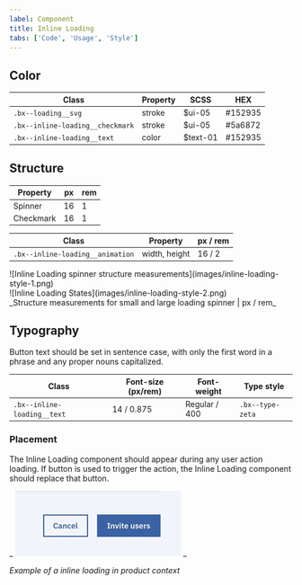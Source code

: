 ```yaml
---
label: Component
title: Inline Loading
tabs: ['Code', 'Usage', 'Style']
---
```


## Color

| Class                           | Property   |SCSS        | HEX     |
|---------------------------------|------------|------------|---------|
| `.bx--loading__svg`             | stroke     | $ui-05     | #152935 |
| `.bx--inline-loading__checkmark`| stroke     | $ui-05     | #5a6872 |
| `.bx--inline-loading__text`     | color      | $text-01   | #152935 |

## Structure

| Property             | px | rem  |
|----------------------|----|------|
| Spinner        | 16 | 1    |
| Checkmark      | 16 | 1 |

| Class                           | Property     |px / rem    |
|---------------------------------|--------------|------------|
| `.bx--inline-loading__animation`| width, height| 16 / 2     |

<div data-insert-component="ImageGrid">
  <div>
    ![Inline Loading spinner structure measurements](images/inline-loading-style-1.png)
  </div>
  <div>
    ![Inline Loading States](images/inline-loading-style-2.png)
  </div>
</div>
_Structure measurements for small and large loading spinner | px / rem_

## Typography

Button text should be set in sentence case, with only the first word in a phrase and any proper nouns capitalized.

| Class                     | Font-size (px/rem) | Font-weight     | Type style       |
|---------------------------|--------------------|-----------------|------------------|
|`.bx--inline-loading__text`| 14 / 0.875         | Regular / 400   | `.bx--type-zeta` |

### Placement

The Inline Loading component should appear during any user action loading. If button is used to trigger the action, the Inline Loading component should replace that button.

_
![Inline Loading spinner in context example](images/inline-loading-style-3.gif)
_

_Example of a inline loading in product context_
